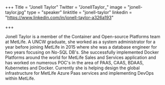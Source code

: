 +++
Title = "Jonell Taylor"
Twitter = "JonellTaylor_"
image = "jonell-taylor.jpg"
type = "speaker"
linktitle = "jonell-taylor"
linkedin = "https://www.linkedin.com/in/jonell-taylor-a326a193"

+++

Jonell Taylor is a member of the Container and Open-source Platforms team at MetLife. A UNCW graduate, she worked as a system administrator for a year before joining MetLife in 2015 where she was a database engineer for two years focusing on No-SQL DB's. She successfully implemented Docker Platforms around the world for MetLife Sales and Services application and has worked on numerous POC's in the area of PAAS, CAAS, BDAAS, Kubernetes and Docker. Currently she is helping design the global infrastructure for MetLife Azure Paas services and implementing DevOps within MetLife.
